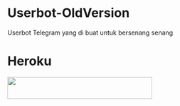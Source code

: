 # Userbot-OldVersion
Userbot Telegram yang di buat untuk bersenang senang



# Heroku
  
  
  <p align="center"><a href="https://heroku.com/deploy?template=https://github.com/Randi356/Vegeta-deploy-old">

  <img src="https://img.shields.io/badge/Deploy%20To%20Heroku-aqua?style=flat&logo=heroku" width="325" height="50.100" /></a></p>
  
